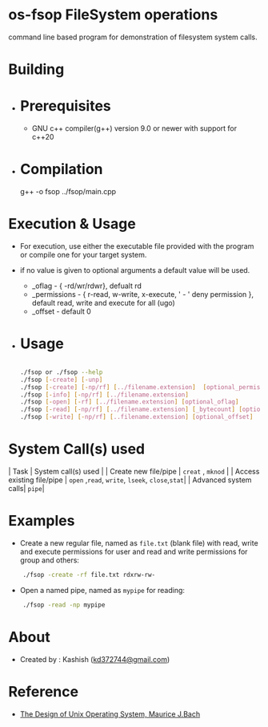 # os-fsop FileSystem operations

command line based program for demonstration of filesystem system calls.

# Building

- # Prerequisites

  - GNU c++ compiler(g++) version 9.0 or newer with support for c++20

- # Compilation
  g++ -o fsop ../fsop/main.cpp

# Execution & Usage

- For execution, use either the executable file provided with the program or compile one for your target system.
- if no value is given to optional arguments a default value will be used.

  - \_oflag - { -rd/wr/rdwr}, defualt rd
  - \_permissions - { r-read, w-write, x-execute, ' - ' deny permission }, default read, write and execute for all (ugo)
  - \_offset - default 0

- # Usage

  ```bash

  ./fsop or ./fsop --help
  ./fsop [-create] [-unp]
  ./fsop [-create] [-np/rf] [../filename.extension]  [optional_permissions]
  ./fsop [-info] [-np/rf] [../filename.extension]
  ./fsop [-open] [-rf] [../filename.extension] [optional_oflag]
  ./fsop [-read] [-np/rf] [../filename.extension] [_bytecount] [optional_offset]
  ./fsop [-write] [-np/rf] [..filename.extension] [optional_offset]

  ```

# System Call(s) used

| Task | System call(s) used |
| Create new file/pipe | `creat` , `mknod` |
| Access existing file/pipe | `open` ,`read`, `write`, `lseek`, `close`,`stat`|
| Advanced system calls| `pipe`|

# Examples

- Create a new regular file, named as `file.txt` (blank file) with read, write and execute permissions for user and read and write permissions for group and others:

```bash
    ./fsop -create -rf file.txt rdxrw-rw-
```

- Open a named pipe, named as `mypipe` for reading:

```bash
    ./fsop -read -np mypipe
```

# About

- Created by : Kashish (kd372744@gmail.com)

# Reference

- [The Design of Unix Operating System, Maurice J.Bach](https://www.pdfdrive.com/the-design-of-the-unix-operating-system-maurice-bach-e25830714.html)
